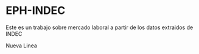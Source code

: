 # EPH-INDEC
Este es un trabajo sobre mercado laboral a partir de los datos extraidos de INDEC



Nueva Linea




